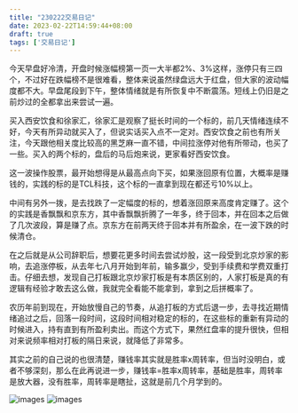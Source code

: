 ```yaml
---
title: "230222交易日记"
date: 2023-02-22T14:59:44+08:00
draft: true
tags: ['交易日记']
---
```


今天早盘好冷清，开盘时候涨幅榜第一页一大半都2%、3%这样，涨停只有三四个，不过好在跌幅榜不是很难看，整体来说虽然绿盘远大于红盘，但大家的波动幅度都不大。早盘尾段到下午，整体情绪就是有所恢复中不断震荡。短线上仍旧是之前炒过的全都拿出来尝试一遍。

买入西安饮食和徐家汇，徐家汇是观察了挺长时间的一个标的，前几天情绪连续不好，今天有所异动就买入了，但说实话买入点不一定对。西安饮食之前也有所关注，今天跟他相关度比较高的黑芝麻一直不错，中间拉涨停对他有所带动，也买了一些。买入的两个标的，盘后的马后炮来说，更家看好西安饮食。

这一波操作股票，最开始想得是从最高点向下买，如果涨回原有位置，大概率是赚钱的，实践的标的是TCL科技，这个标的一直拿到现在都还亏10%以上。

中间有另外一拨，是去找跌了一定幅度的标的，想着涨回原来高度肯定赚了。这个的实践是香飘飘和京东方，其中香飘飘折腾了一年多，终于回本，并在回本之后做了几次波段，算是赚了点。京东方在前两天终于回本并有所盈余，在一波下跌的时候清仓。

在之后就是从公司辞职后，想要花更多时间去尝试炒股，这一段受到北京炒家的影响，去追涨停板，从去年七八月开始到年前，输多赢少，受到手续费和学费双重打击。仔细去想，发现自己打板跟北京炒家打板是有本质区别的，人家打板是真的有逻辑有经验才敢去这么做，我就完全看能不能拿到，拿到之后拼概率了。

农历年前到现在，开始放慢自己的节奏，从追打板的方式后退一步，去寻找近期情绪追过之后，回落一段时间，这段时间相对稳定的标的，在这些标的重新有异动的时候进入，持有直到有所盈利卖出。而这个方式下，果然红盘率的提升很快，但相对来说频率相对打板的隔日来说，就降低了非常多。

其实之前的自己说的也很清楚，赚钱率其实就是胜率x周转率，但当时没明白，或者不够深刻，那么在此再说进一步，赚钱率=胜率x周转率，基础是胜率，周转率是放大器，没有胜率，周转率是瞎扯，这就是前几个月学到的。

![images](/images/230222/IMG_1465.jpg)
![images](/images/230222/IMG_1466.jpg)


